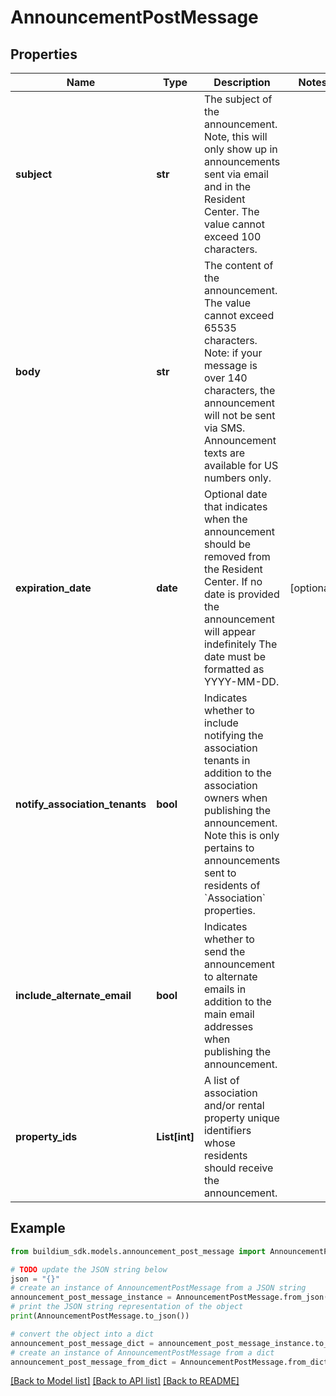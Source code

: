 # AnnouncementPostMessage


## Properties

Name | Type | Description | Notes
------------ | ------------- | ------------- | -------------
**subject** | **str** | The subject of the announcement. Note, this will only show up in announcements sent via email and in the Resident Center. The value cannot exceed 100 characters. | 
**body** | **str** | The content of the announcement. The value cannot exceed 65535 characters. Note: if your message is over 140 characters, the announcement will not be sent via SMS. Announcement texts are available for US numbers only. | 
**expiration_date** | **date** | Optional date that indicates when the announcement should be removed from the Resident Center. If no date is provided the announcement will appear indefinitely The date must be formatted as YYYY-MM-DD. | [optional] 
**notify_association_tenants** | **bool** | Indicates whether to include notifying the association tenants in addition to the association owners when publishing the announcement. Note this is only pertains to announcements sent to residents of &#x60;Association&#x60; properties. | 
**include_alternate_email** | **bool** | Indicates whether to send the announcement to alternate emails in addition to the main email addresses when publishing the announcement. | 
**property_ids** | **List[int]** | A list of association and/or rental property unique identifiers whose residents should receive the announcement. | 

## Example

```python
from buildium_sdk.models.announcement_post_message import AnnouncementPostMessage

# TODO update the JSON string below
json = "{}"
# create an instance of AnnouncementPostMessage from a JSON string
announcement_post_message_instance = AnnouncementPostMessage.from_json(json)
# print the JSON string representation of the object
print(AnnouncementPostMessage.to_json())

# convert the object into a dict
announcement_post_message_dict = announcement_post_message_instance.to_dict()
# create an instance of AnnouncementPostMessage from a dict
announcement_post_message_from_dict = AnnouncementPostMessage.from_dict(announcement_post_message_dict)
```
[[Back to Model list]](../README.md#documentation-for-models) [[Back to API list]](../README.md#documentation-for-api-endpoints) [[Back to README]](../README.md)


